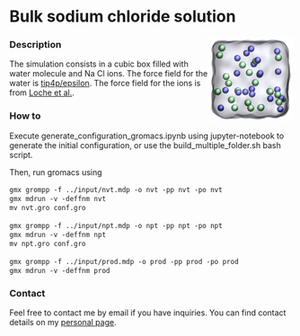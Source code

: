 # Bulk sodium chloride solution

<img align="right" width="30%" src="NaCl.jpg">

### Description

The simulation consists in a cubic box filled with water molecule and 
Na Cl ions. The force field for the water is [tip4p/epsilon](https://doi.org/10.1021/jp410865y). The force field for the ions is from [Loche et al.](https://doi.org/10.1021/acs.jpcb.1c05303).

### How to

Execute generate_configuration_gromacs.ipynb using jupyter-notebook to generate 
the initial configuration, or use the build_multiple_folder.sh bash script.

Then, run gromacs using
```
gmx grompp -f ../input/nvt.mdp -o nvt -pp nvt -po nvt
gmx mdrun -v -deffnm nvt
mv nvt.gro conf.gro

gmx grompp -f ../input/npt.mdp -o npt -pp npt -po npt
gmx mdrun -v -deffnm npt
mv npt.gro conf.gro

gmx grompp -f ../input/prod.mdp -o prod -pp prod -po prod
gmx mdrun -v -deffnm prod
```

### Contact

Feel free to contact me by email if you have inquiries. You can find contact 
details on my [personal page](https://simongravelle.github.io/).
